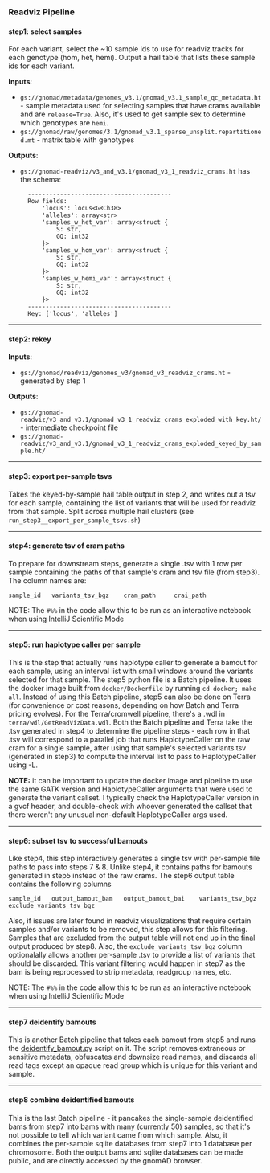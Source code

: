 ###  Readviz Pipeline

#### step1: select samples
For each variant, select the ~10 sample ids to use for readviz tracks for each genotype (hom, het, hemi).
Output a hail table that lists these sample ids for each variant.  
  
**Inputs**:  
- `gs://gnomad/metadata/genomes_v3.1/gnomad_v3.1_sample_qc_metadata.ht` - sample metadata used for selecting samples that have crams available and are `release=True`. Also, it's used to get sample sex to determine which genotypes are `hemi`.
- `gs://gnomad/raw/genomes/3.1/gnomad_v3.1_sparse_unsplit.repartitioned.mt` - matrix table with genotypes

**Outputs**:
- `gs://gnomad-readviz/v3_and_v3.1/gnomad_v3_1_readviz_crams.ht` has the schema:
  ```
    ----------------------------------------
    Row fields:
        'locus': locus<GRCh38>
        'alleles': array<str>
        'samples_w_het_var': array<struct {
            S: str,
            GQ: int32
        }>
        'samples_w_hom_var': array<struct {
            S: str,
            GQ: int32
        }>
        'samples_w_hemi_var': array<struct {
            S: str,
            GQ: int32
        }>
    ----------------------------------------
    Key: ['locus', 'alleles']
    ```

----
#### step2: rekey

**Inputs**:
- `gs://gnomad/readviz/genomes_v3/gnomad_v3_readviz_crams.ht` - generated by step 1  

**Outputs**:
- `gs://gnomad-readviz/v3_and_v3.1/gnomad_v3_1_readviz_crams_exploded_with_key.ht/` - intermediate checkpoint file
- `gs://gnomad-readviz/v3_and_v3.1/gnomad_v3_1_readviz_crams_exploded_keyed_by_sample.ht/` 

----
#### step3: export per-sample tsvs
Takes the keyed-by-sample hail table output in step 2, and writes out a tsv for each sample, containing the list of 
variants that will be used for readviz from that sample. Split across multiple hail clusters (see `run_step3__export_per_sample_tsvs.sh`)

----
#### step4: generate tsv of cram paths
To prepare for downstream steps, generate a single .tsv with 1 row per sample containing the paths of that sample's cram and tsv file (from step3).
The column names are:
```
sample_id 	variants_tsv_bgz	cram_path	  crai_path
```

NOTE: The `#%%` in the code allow this to be run as an interactive notebook when using IntelliJ Scientific Mode

----
#### step5: run haplotype caller per sample
This is the step that actually runs haplotype caller to generate a bamout for each sample, using an interval list with small windows around the variants selected for that sample. The step5 python file is a Batch pipeline. It uses the docker image built from `docker/Dockerfile` by running `cd docker; make all`. 
Instead of using this Batch pipeline, step5 can also be done on Terra (for convenience or cost reasons, depending on how Batch and Terra pricing evolves). For the Terra/cromwell pipeline, there's a .wdl in `terra/wdl/GetReadVizData.wdl`. 
Both the Batch pipeline and Terra take the .tsv generated in step4 to determine the pipeline steps - each row in that .tsv will correspond to a parallel job that runs HaplotypeCaller on the raw cram for a single sample, after using that sample's selected variants tsv (generated in step3) to compute the interval list to pass to HaplotypeCaller using -L.

**NOTE:** it can be important to update the docker image and pipeline to use the same GATK version and HaplotypeCaller arguments that were used to generate the variant callset. I typically check the HaplotypeCaller version in a gvcf header, and double-check with whoever generated the callset that there weren't any unusual non-default HaplotypeCaller args used. 

----
#### step6: subset tsv to successful bamouts

Like step4, this step interactively generates a single tsv with per-sample file paths to pass into steps 7 & 8. 
Unlike step4, it contains paths for bamouts generated in step5 instead of the raw crams. 
The step6 output table contains the following columns
```
sample_id   output_bamout_bam   output_bamout_bai    variants_tsv_bgz   exclude_variants_tsv_bgz
```

Also, if issues are later found in readviz visualizations that require certain samples and/or variants to be removed, this step allows for this filtering. 
Samples that are excluded from the output table will not end up in the final output produced by step8. Also, the `exclude_variants_tsv_bgz` column
optionalally allows another per-sample .tsv to provide a list of variants that should be discarded. This variant filtering would happen in step7 as the bam
is being reprocessed to strip metadata, readgroup names, etc.

NOTE: The `#%%` in the code allow this to be run as an interactive notebook when using IntelliJ Scientific Mode

----
#### step7  deidentify bamouts

This is another Batch pipeline that takes each bamout from step5 and runs the [deidentify_bamout.py](https://github.com/broadinstitute/gnomad-readviz/blob/master/deidentify_bamout.py) script on it. The script removes extraneous or sensitive metadata, obfuscates and downsize read names, and discards all read tags except an opaque read group which is unique for this variant and sample. 

----
#### step8  combine deidentified bamouts
   
This is the last Batch pipeline - it pancakes the single-sample deidentified bams from step7 into bams with many (currently 50) samples, so that it's not possible to tell which variant came from which sample. Also, it combines the per-sample sqlite databases from step7 into 1 database per chromosome. Both the output bams and sqlite databases can be made public, and are directly accessed by the gnomAD browser.


